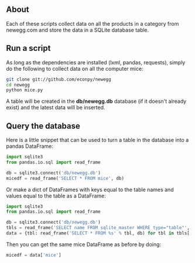 About
-----
Each of these scripts collect data on all the products in a category from newegg.com and store the data in a SQLite database table.

Run a script
------------
As long as the dependencies are installed (lxml, pandas, requests), simply do the following to collect data on all the computer mice:

```bash
git clone git://github.com/econpy/newegg
cd newegg
python mice.py
```

A table will be created in the **db/newegg.db** database (if it doesn't already exist) and the latest data will be inserted.

Query the database
------------------
Here is a little snippet that can be used to turn a table in the database into a pandas DataFrame:

```python
import sqlite3
from pandas.io.sql import read_frame

db = sqlite3.connect('db/newegg.db')
micedf = read_frame('SELECT * FROM mice', db)
```

Or make a dict of DataFrames with keys equal to the table names and values equal to the table as a DataFrame:
```python
import sqlite3
from pandas.io.sql import read_frame

db = sqlite3.connect('db/newegg.db')
tbls = read_frame('SELECT name FROM sqlite_master WHERE type="table"', db)
data = {tbl: read_frame('SELECT * FROM %s' % tbl, db) for tbl in tbls['name']}
```

Then you can get the same mice DataFrame as before by doing:
```python
micedf = data['mice']
```

